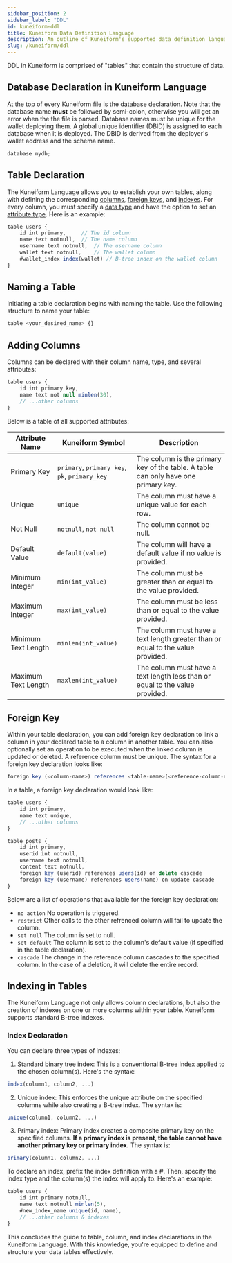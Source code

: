 ```yaml
---
sidebar_position: 2
sidebar_label: "DDL"
id: kuneiform-ddl
title: Kuneiform Data Definition Language
description: An outline of Kuneiform's supported data definition language.
slug: /kuneiform/ddl
---
```


DDL in Kuneiform is comprised of "tables" that contain the structure of data.

## Database Declaration in Kuneiform Language

At the top of every Kuneiform file is the database declaration. Note that the database name **must** be followed by semi-colon, otherwise you will get an error when the the file is parsed. Database names must be unique for the wallet deploying them. A global
unique identifier (DBID) is assigned to each database when it is deployed. The DBID is derived from the deployer's wallet address
and the schema name.

```typescript
database mydb;
```

## Table Declaration

The Kuneiform Language allows you to establish your own tables, along with defining the corresponding [columns](#adding-columns), [foreign keys](#foreign-key), and [indexes](#indexing-in-tables). For every column, you must specify a [data type](/docs/kuneiform/introduction#data-types) and have the option to set an [attribute type](/docs/kuneiform/ddl#adding-columns). Here is an example:

```typescript
table users {
    id int primary,     // The id column
    name text notnull,  // The name column
    username text notnull,  // The username column
    wallet text notnull,    // The wallet column
    #wallet_index index(wallet) // B-tree index on the wallet column
}
```

## Naming a Table

Initiating a table declaration begins with naming the table. Use the following structure to name your table:

```typescript
table <your_desired_name> {}
```

## Adding Columns

Columns can be declared with their column name, type, and several attributes:

```typescript
table users {
    id int primary key,
    name text not null minlen(30),
    // ...other columns
}
```

Below is a table of all supported attributes:

| Attribute Name | Kuneiform Symbol | Description |
| --------- | --------- | ----------- |
| Primary Key | `primary`, `primary key`, `pk`, `primary_key` | The column is the primary key of the table.  A table can only have one primary key. |
| Unique | `unique` | The column must have a unique value for each row. |
| Not Null | `notnull`, `not null` | The column cannot be null. |
| Default Value | `default(value)` | The column will have a default value if no value is provided. |
| Minimum Integer | `min(int_value)` | The column must be greater than or equal to the value provided. |
| Maximum Integer | `max(int_value)` | The column must be less than or equal to the value provided. |
| Minimum Text Length | `minlen(int_value)` | The column must have a text length greater than or equal to the value provided. |
| Maximum Text Length | `maxlen(int_value)` | The column must have a text length less than or equal to the value provided. |

## Foreign Key

Within your table declaration, you can add foreign key declaration to link a column in your declared table to a column in another table. You can also optionally set an operation to be executed when the linked column is updated or deleted. A reference column must be unique. The syntax for a foreign key declaration looks like:

```typescript
foreign key (<column-name>) references <table-name>(<reference-column-name>) on update | delete <foreign-key-operation>
```

In a table, a foreign key declaration would look like:

```typescript
table users {
    id int primary,
    name text unique,
    // ...other columns
}

table posts {
    id int primary,
    userid int notnull,
    username text notnull,
    content text notnull,
    foreign key (userid) references users(id) on delete cascade
    foreign key (username) references users(name) on update cascade
}
```

Below are a list of operations that available for the foreign key declaration:

- ```no action``` No operation is triggered.
- ```restrict``` Other calls to the other refrenced column will fail to update the column.
- ```set null``` The column is set to null.
- ```set default``` The column is set to the column's default value (if specified in the table declaration).
- ```cascade``` The change in the reference column cascades to the specified column.  In the case of a deletion, it will delete the entire record.

## Indexing in Tables

The Kuneiform Language not only allows column declarations, but also the creation of indexes on one or more columns within your table. Kuneiform supports standard B-tree indexes.

### Index Declaration

You can declare three types of indexes:

1. Standard binary tree index: This is a conventional B-tree index applied to the chosen column(s). Here's the syntax:

```typescript
index(column1, column2, ...)
```

2. Unique index: This enforces the unique attribute on the specified columns while also creating a B-tree index. The syntax is:

```typescript
unique(column1, column2, ...)
```

3. Primary index: Primary index creates a composite primary key on the specified columns. **If a primary index is present, the table cannot have another primary key or primary index.** The syntax is:

```typescript
primary(column1, column2, ...)
```

To declare an index, prefix the index definition with a #. Then, specify the index type and the column(s) the index will apply to. Here's an example:

```typescript
table users {
    id int primary notnull,
    name text notnull minlen(5),
    #new_index_name unique(id, name),
    // ...other columns & indexes
}
```

This concludes the guide to table, column, and index declarations in the Kuneiform Language. With this knowledge, you're equipped to define and structure your data tables effectively.

